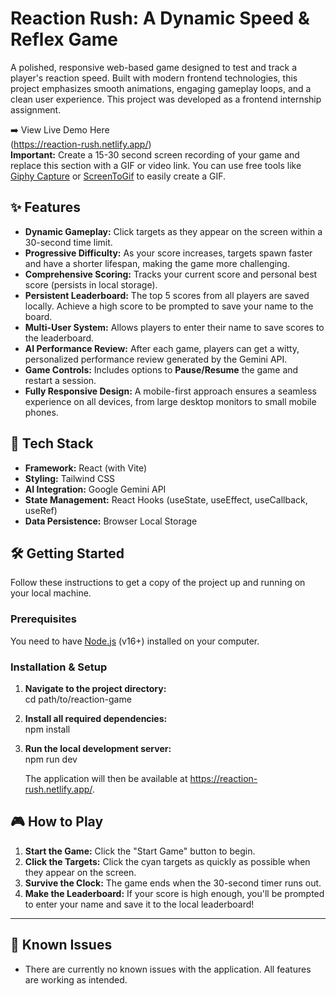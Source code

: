 # **Reaction Rush: A Dynamic Speed & Reflex Game**

A polished, responsive web-based game designed to test and track a player's reaction speed. Built with modern frontend technologies, this project emphasizes smooth animations, engaging gameplay loops, and a clean user experience. This project was developed as a frontend internship assignment.

➡️ View Live Demo Here  
(https://reaction-rush.netlify.app/)  
**Important:** Create a 15-30 second screen recording of your game and replace this section with a GIF or video link. You can use free tools like [Giphy Capture](https://giphy.com/apps/giphycapture) or [ScreenToGif](https://www.screentogif.com/) to easily create a GIF.

## **✨ Features**

* **Dynamic Gameplay:** Click targets as they appear on the screen within a 30-second time limit.  
* **Progressive Difficulty:** As your score increases, targets spawn faster and have a shorter lifespan, making the game more challenging.  
* **Comprehensive Scoring:** Tracks your current score and personal best score (persists in local storage).  
* **Persistent Leaderboard:** The top 5 scores from all players are saved locally. Achieve a high score to be prompted to save your name to the board.  
* **Multi-User System:** Allows players to enter their name to save scores to the leaderboard.  
* **AI Performance Review:** After each game, players can get a witty, personalized performance review generated by the Gemini API.  
* **Game Controls:** Includes options to **Pause/Resume** the game and restart a session.  
* **Fully Responsive Design:** A mobile-first approach ensures a seamless experience on all devices, from large desktop monitors to small mobile phones.

## **🚀 Tech Stack**

* **Framework:** React (with Vite)  
* **Styling:** Tailwind CSS  
* **AI Integration:** Google Gemini API  
* **State Management:** React Hooks (useState, useEffect, useCallback, useRef)  
* **Data Persistence:** Browser Local Storage

## **🛠️ Getting Started**

Follow these instructions to get a copy of the project up and running on your local machine.

### **Prerequisites**

You need to have [Node.js](https://nodejs.org/) (v16+) installed on your computer.

### **Installation & Setup**

1. **Navigate to the project directory:**  
   cd path/to/reaction-game

2. **Install all required dependencies:**  
   npm install

3. **Run the local development server:**  
   npm run dev

   The application will then be available at https://reaction-rush.netlify.app/.

## **🎮 How to Play**

1. **Start the Game:** Click the "Start Game" button to begin.  
2. **Click the Targets:** Click the cyan targets as quickly as possible when they appear on the screen.  
3. **Survive the Clock:** The game ends when the 30-second timer runs out.  
4. **Make the Leaderboard:** If your score is high enough, you'll be prompted to enter your name and save it to the local leaderboard\!

---

## 🐛 Known Issues

-   There are currently no known issues with the application. All features are working as intended.
